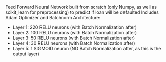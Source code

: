Feed Forward Neural Network built from scratch (only Numpy, as well as scikit_learn for preprocessing) to predict if loan will be defaulted
Includes Adam Optimizer and Batchnorm
Architecture: 
  - Layer 1: 220 RELU neurons (with Batch Normalization after)
  - Layer 2: 100 RELU neurons (with Batch Normalization after)
  - Layer 3: 50 RELU neurons (with Batch Normalization after)
  - Layer 4: 30 RELU neurons (with Batch Normalization after)
  - Layer 5: 1 SIGMOID neuron (NO Batch Normalization after, as this is the output layer)
